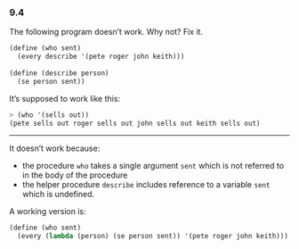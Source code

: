 ### 9.4

The following program doesn’t work. Why not? Fix it.

~~~ scheme
(define (who sent)
  (every describe '(pete roger john keith)))
  
(define (describe person)
  (se person sent))
~~~

It’s supposed to work like this:

~~~ scheme
> (who '(sells out))
(pete sells out roger sells out john sells out keith sells out)
~~~

***

It doesn’t work because:

* the procedure `who` takes a single argument `sent` which is not referred to in the body of the procedure
* the helper procedure `describe` includes reference to a variable `sent` which is undefined.

A working version is:

~~~ scheme
(define (who sent)
  (every (lambda (person) (se person sent)) '(pete roger john keith)))
~~~